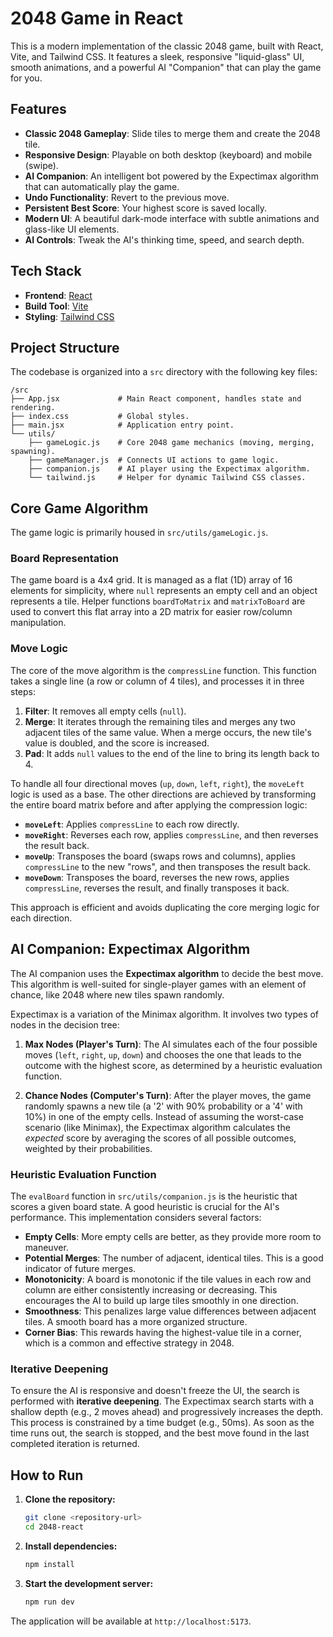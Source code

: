 # 2048 Game in React

This is a modern implementation of the classic 2048 game, built with React, Vite, and Tailwind CSS. It features a sleek, responsive "liquid-glass" UI, smooth animations, and a powerful AI "Companion" that can play the game for you.

## Features

- **Classic 2048 Gameplay**: Slide tiles to merge them and create the 2048 tile.
- **Responsive Design**: Playable on both desktop (keyboard) and mobile (swipe).
- **AI Companion**: An intelligent bot powered by the Expectimax algorithm that can automatically play the game.
- **Undo Functionality**: Revert to the previous move.
- **Persistent Best Score**: Your highest score is saved locally.
- **Modern UI**: A beautiful dark-mode interface with subtle animations and glass-like UI elements.
- **AI Controls**: Tweak the AI's thinking time, speed, and search depth.

## Tech Stack

- **Frontend**: [React](https://react.dev/)
- **Build Tool**: [Vite](https://vitejs.dev/)
- **Styling**: [Tailwind CSS](https://tailwindcss.com/)

## Project Structure

The codebase is organized into a `src` directory with the following key files:

```
/src
├── App.jsx             # Main React component, handles state and rendering.
├── index.css           # Global styles.
├── main.jsx            # Application entry point.
└── utils/
    ├── gameLogic.js    # Core 2048 game mechanics (moving, merging, spawning).
    ├── gameManager.js  # Connects UI actions to game logic.
    ├── companion.js    # AI player using the Expectimax algorithm.
    └── tailwind.js     # Helper for dynamic Tailwind CSS classes.
```

## Core Game Algorithm

The game logic is primarily housed in `src/utils/gameLogic.js`.

### Board Representation

The game board is a 4x4 grid. It is managed as a flat (1D) array of 16 elements for simplicity, where `null` represents an empty cell and an object represents a tile. Helper functions `boardToMatrix` and `matrixToBoard` are used to convert this flat array into a 2D matrix for easier row/column manipulation.

### Move Logic

The core of the move algorithm is the `compressLine` function. This function takes a single line (a row or column of 4 tiles), and processes it in three steps:
1.  **Filter**: It removes all empty cells (`null`).
2.  **Merge**: It iterates through the remaining tiles and merges any two adjacent tiles of the same value. When a merge occurs, the new tile's value is doubled, and the score is increased.
3.  **Pad**: It adds `null` values to the end of the line to bring its length back to 4.

To handle all four directional moves (`up`, `down`, `left`, `right`), the `moveLeft` logic is used as a base. The other directions are achieved by transforming the entire board matrix before and after applying the compression logic:

-   **`moveLeft`**: Applies `compressLine` to each row directly.
-   **`moveRight`**: Reverses each row, applies `compressLine`, and then reverses the result back.
-   **`moveUp`**: Transposes the board (swaps rows and columns), applies `compressLine` to the new "rows", and then transposes the result back.
-   **`moveDown`**: Transposes the board, reverses the new rows, applies `compressLine`, reverses the result, and finally transposes it back.

This approach is efficient and avoids duplicating the core merging logic for each direction.

## AI Companion: Expectimax Algorithm

The AI companion uses the **Expectimax algorithm** to decide the best move. This algorithm is well-suited for single-player games with an element of chance, like 2048 where new tiles spawn randomly.

Expectimax is a variation of the Minimax algorithm. It involves two types of nodes in the decision tree:

1.  **Max Nodes (Player's Turn)**: The AI simulates each of the four possible moves (`left`, `right`, `up`, `down`) and chooses the one that leads to the outcome with the highest score, as determined by a heuristic evaluation function.

2.  **Chance Nodes (Computer's Turn)**: After the player moves, the game randomly spawns a new tile (a '2' with 90% probability or a '4' with 10%) in one of the empty cells. Instead of assuming the worst-case scenario (like Minimax), the Expectimax algorithm calculates the *expected* score by averaging the scores of all possible outcomes, weighted by their probabilities.

### Heuristic Evaluation Function

The `evalBoard` function in `src/utils/companion.js` is the heuristic that scores a given board state. A good heuristic is crucial for the AI's performance. This implementation considers several factors:

-   **Empty Cells**: More empty cells are better, as they provide more room to maneuver.
-   **Potential Merges**: The number of adjacent, identical tiles. This is a good indicator of future merges.
-   **Monotonicity**: A board is monotonic if the tile values in each row and column are either consistently increasing or decreasing. This encourages the AI to build up large tiles smoothly in one direction.
-   **Smoothness**: This penalizes large value differences between adjacent tiles. A smooth board has a more organized structure.
-   **Corner Bias**: This rewards having the highest-value tile in a corner, which is a common and effective strategy in 2048.

### Iterative Deepening

To ensure the AI is responsive and doesn't freeze the UI, the search is performed with **iterative deepening**. The Expectimax search starts with a shallow depth (e.g., 2 moves ahead) and progressively increases the depth. This process is constrained by a time budget (e.g., 50ms). As soon as the time runs out, the search is stopped, and the best move found in the last completed iteration is returned.

## How to Run

1.  **Clone the repository:**
    ```bash
    git clone <repository-url>
    cd 2048-react
    ```

2.  **Install dependencies:**
    ```bash
    npm install
    ```

3.  **Start the development server:**
    ```bash
    npm run dev
    ```

The application will be available at `http://localhost:5173`.